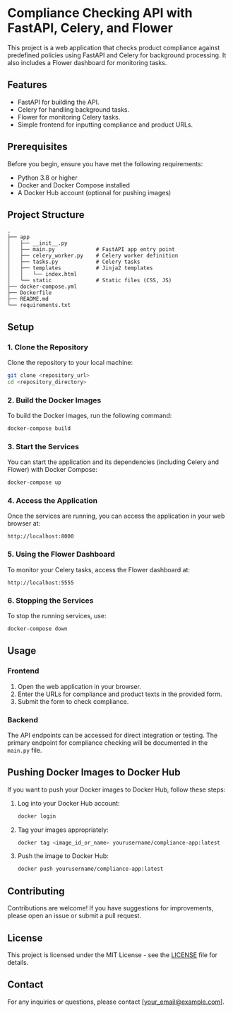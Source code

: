 # Compliance Checking API with FastAPI, Celery, and Flower

This project is a web application that checks product compliance against predefined policies using FastAPI and Celery for background processing. It also includes a Flower dashboard for monitoring tasks.

## Features

- FastAPI for building the API.
- Celery for handling background tasks.
- Flower for monitoring Celery tasks.
- Simple frontend for inputting compliance and product URLs.

## Prerequisites

Before you begin, ensure you have met the following requirements:

- Python 3.8 or higher
- Docker and Docker Compose installed
- A Docker Hub account (optional for pushing images)

## Project Structure

```
.
├── app
│   ├── __init__.py
│   ├── main.py             # FastAPI app entry point
│   ├── celery_worker.py    # Celery worker definition
│   ├── tasks.py            # Celery tasks
│   ├── templates           # Jinja2 templates
│   │   └── index.html
│   └── static              # Static files (CSS, JS)
├── docker-compose.yml
├── Dockerfile
├── README.md
└── requirements.txt
```

## Setup

### 1. Clone the Repository

Clone the repository to your local machine:

```bash
git clone <repository_url>
cd <repository_directory>
```

### 2. Build the Docker Images

To build the Docker images, run the following command:

```bash
docker-compose build
```

### 3. Start the Services

You can start the application and its dependencies (including Celery and Flower) with Docker Compose:

```bash
docker-compose up
```

### 4. Access the Application

Once the services are running, you can access the application in your web browser at:

```
http://localhost:8000
```

### 5. Using the Flower Dashboard

To monitor your Celery tasks, access the Flower dashboard at:

```
http://localhost:5555
```

### 6. Stopping the Services

To stop the running services, use:

```bash
docker-compose down
```

## Usage

### Frontend

1. Open the web application in your browser.
2. Enter the URLs for compliance and product texts in the provided form.
3. Submit the form to check compliance.

### Backend

The API endpoints can be accessed for direct integration or testing. The primary endpoint for compliance checking will be documented in the `main.py` file.

## Pushing Docker Images to Docker Hub

If you want to push your Docker images to Docker Hub, follow these steps:

1. Log into your Docker Hub account:

    ```bash
    docker login
    ```

2. Tag your images appropriately:

    ```bash
    docker tag <image_id_or_name> yourusername/compliance-app:latest
    ```

3. Push the image to Docker Hub:

    ```bash
    docker push yourusername/compliance-app:latest
    ```

## Contributing

Contributions are welcome! If you have suggestions for improvements, please open an issue or submit a pull request.

## License

This project is licensed under the MIT License - see the [LICENSE](LICENSE) file for details.

## Contact

For any inquiries or questions, please contact [your_email@example.com].